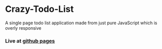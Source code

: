 # Crazy-Todo-List
A single page todo list application made from just pure JavaScript which is overly responsive
### Live at [github pages](https://neopentene.github.io/Crazy-Todo-List/)
